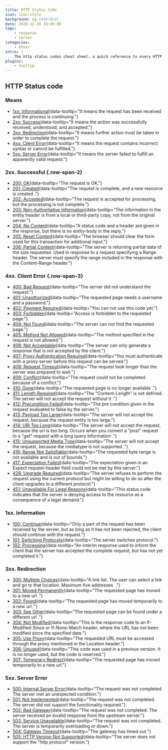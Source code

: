 ```yaml
---
title: HTTP Status Code
icon: icon-style
background: bg-[#3b7dc0]
date: 2020-12-26 16:09:09
tags:
    - response
    - server
categories:
    - Other
intro: |
    The http status codes cheat sheet. a quick reference to every HTTP status code.
plugins:
    - tooltip
---
```


HTTP Status code
-----------


### Means 

- [1xx: Informational](#1xx-information){data-tooltip="It means the request has been received and the process is continuing."}
- [2xx: Success](#2xx-successful){data-tooltip="It means the action was successfully received, understood, and accepted."}
- [3xx: Redirection](#3xx-redirection){data-tooltip="It means further action must be taken in order to complete the request."}
- [4xx: Client Error](#4xx-client-error){data-tooltip="It means the request contains incorrect syntax or cannot be fulfilled."}
- [5xx: Server Error](#5xx-server-error){data-tooltip="It means the server failed to fulfill an apparently valid request."}



### 2xx. Successful {.row-span-2}
* [200: OK](https://tools.ietf.org/html/rfc7231#section-6.3.1){data-tooltip="The request is OK."}
* [201: Created](https://tools.ietf.org/html/rfc7231#section-6.3.2){data-tooltip="The request is complete, and a new resource is created ."}
* [202: Accepted](https://tools.ietf.org/html/rfc7231#section-6.3.3){data-tooltip="The request is accepted for processing, but the processing is not complete."}
* [203: Non-Authoritative Information](https://tools.ietf.org/html/rfc7231#section-6.3.4){data-tooltip="The information in the entity header is from a local or third-party copy, not from the original server."}
* [204: No Content](https://tools.ietf.org/html/rfc7231#section-6.3.5){data-tooltip="A status code and a header are given in the response, but there is no entity-body in the reply."}
* [205: Reset Content](https://tools.ietf.org/html/rfc7231#section-6.3.6){data-tooltip="The browser should clear the form used for this transaction for additional input."}
* [206: Partial Content](https://tools.ietf.org/html/rfc7233#section-4.1){data-tooltip="The server is returning partial data of the size requested. Used in response to a request specifying a Range header. The server must specify the range included in the response with the Content-Range header."}




### 4xx. Client Error   {.row-span-3}
* [400: Bad Request](https://tools.ietf.org/html/rfc7231#section-6.5.1){data-tooltip="The server did not understand the request."}
* [401: Unauthorized](https://tools.ietf.org/html/rfc7235#section-3.1){data-tooltip="The requested page needs a username and a password."}
* [402: Payment Required](https://tools.ietf.org/html/rfc7231#section-6.5.2){data-tooltip="You can not use this code yet."}
* [403: Forbidden](https://tools.ietf.org/html/rfc7231#section-6.5.3){data-tooltip="Access is forbidden to the requested page."}
* [404: Not Found](https://tools.ietf.org/html/rfc7231#section-6.5.4){data-tooltip="The server can not find the requested page."}
* [405: Method Not Allowed](https://tools.ietf.org/html/rfc7231#section-6.5.5){data-tooltip="The method specified in the request is not allowed."}
* [406: Not Acceptable](https://tools.ietf.org/html/rfc7231#section-6.5.6){data-tooltip="The server can only generate a response that is not accepted by the client."}
* [407: Proxy Authentication Required](https://tools.ietf.org/html/rfc7235#section-3.2){data-tooltip="You must authenticate with a proxy server before this request can be served."}
* [408: Request Timeout](https://tools.ietf.org/html/rfc7231#section-6.5.7){data-tooltip="The request took longer than the server was prepared to wait."}
* [409: Conflict](https://tools.ietf.org/html/rfc7231#section-6.5.8){data-tooltip="The request could not be completed because of a conflict."}
* [410: Gone](https://tools.ietf.org/html/rfc7231#section-6.5.9){data-tooltip="The requested page is no longer available ."}
* [411: Length Required](https://tools.ietf.org/html/rfc7231#section-6.5.10){data-tooltip="The "Content-Length" is not defined. The server will not accept the request without it ."}
* [412: Precondition Failed](https://tools.ietf.org/html/rfc7232#section-4.2){data-tooltip="The pre condition given in the request evaluated to false by the server."}
* [413: Payload Too Large](https://tools.ietf.org/html/rfc7231#section-6.5.11){data-tooltip="The server will not accept the request, because the request entity is too large."}
* [414: URI Too Long](https://tools.ietf.org/html/rfc7231#section-6.5.12){data-tooltip="The server will not accept the request, because the url is too long. Occurs when you convert a "post" request to a "get" request with a long query information ."}
* [415: Unsupported Media Type](https://tools.ietf.org/html/rfc7231#section-6.5.13){data-tooltip="The server will not accept the request, because the mediatype is not supported ."}
* [416: Range Not Satisfiable](https://tools.ietf.org/html/rfc7233#section-4.4){data-tooltip="The requested byte range is not available and is out of bounds."}
* [417: Expectation Failed](https://tools.ietf.org/html/rfc7231#section-6.5.14){data-tooltip="The expectation given in an Expect request-header field could not be met by this server."}
* [426: Upgrade Required](https://tools.ietf.org/html/rfc7231#section-6.5.15){data-tooltip="The server refuses to perform the request using the current protocol but might be willing to do so after the client upgrades to a different protocol."}
* [451: Unavailable For Legal Reasons](https://datatracker.ietf.org/doc/html/rfc7725#section-3){data-tooltip="This status code indicates that the server is denying access to the resource as a consequence of a legal demand."}





### 1xx. Information
* [100: Continue](https://tools.ietf.org/html/rfc7231#section-6.2.1){data-tooltip="Only a part of the request has been received by the server, but as long as it has not been rejected, the client should continue with the request."}
* [101: Switching Protocols](https://tools.ietf.org/html/rfc7231#section-6.2.2){data-tooltip="The server switches protocol."}
* [102: Processing](https://tools.ietf.org/html/rfc2518#section-10.1){data-tooltip="An interim response used to inform the client that the server has accepted the complete request, but has not yet completed it."}




### 3xx. Redirection
* [300: Multiple Choices](https://tools.ietf.org/html/rfc7231#section-6.4.1){data-tooltip="A link list. The user can select a link and go to that location. Maximum five addresses  ."}
* [301: Moved Permanently](https://tools.ietf.org/html/rfc7231#section-6.4.2){data-tooltip="The requested page has moved to a new url ."}
* [302: Found](https://tools.ietf.org/html/rfc7231#section-6.4.3){data-tooltip="The requested page has moved temporarily to a new url ."}
* [303: See Other](https://tools.ietf.org/html/rfc7231#section-6.4.4){data-tooltip="The requested page can be found under a different url ."}
* [304: Not Modified](https://tools.ietf.org/html/rfc7232#section-4.1){data-tooltip="This is the response code to an If-Modified-Since or If-None-Match header, where the URL has not been modified since the specified date."}
* [305: Use Proxy](https://tools.ietf.org/html/rfc7231#section-6.4.5){data-tooltip="The requested URL must be accessed through the proxy mentioned in the Location header."}
* [306: Unused](https://tools.ietf.org/html/rfc7231#section-6.4.6){data-tooltip="This code was used in a previous version. It is no longer used, but the code is reserved."}
* [307: Temporary Redirect](https://tools.ietf.org/html/rfc7231#section-6.4.7){data-tooltip="The requested page has moved temporarily to a new url."}


### 5xx. Server Error
* [500: Internal Server Error](https://tools.ietf.org/html/rfc7231#section-6.6.1){data-tooltip="The request was not completed. The server met an unexpected condition."}
* [501: Not Implemented](https://tools.ietf.org/html/rfc7231#section-6.6.2){data-tooltip="The request was not completed. The server did not support the functionality required."}
* [502: Bad Gateway](https://tools.ietf.org/html/rfc7231#section-6.6.3){data-tooltip="The request was not completed. The server received an invalid response from the upstream server."}
* [503: Service Unavailable](https://tools.ietf.org/html/rfc7231#section-6.6.4){data-tooltip="The request was not completed. The server is temporarily overloading or down."}
* [504: Gateway Timeout](https://tools.ietf.org/html/rfc7231#section-6.6.5){data-tooltip="The gateway has timed out."}
* [505: HTTP Version Not Supported](https://tools.ietf.org/html/rfc7231#section-6.6.6){data-tooltip="The server does not support the "http protocol" version."}

